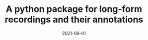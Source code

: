 ---
title: "A python package for long-form recordings and their annotations"
collection: talks
type: talk,invitedtalks
date: 2021-06-01
venue: 'Bergelson Lab, Duke University, NC, United States [online]'
authors: <b>Gautheron L.</b>, Cristia A.
citation: ' Lucas Gautheron,  Alejandrina Cristia, &quot;A python package for long-form recordings and their annotations.&quot; Bergelson Lab, Duke University, NC, United States [online], 2021.'
---